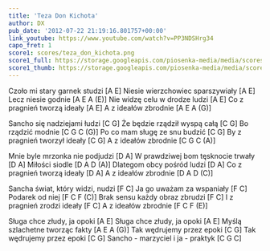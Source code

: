 ```yaml
---
title: 'Teza Don Kichota'
author: DX
pub_date: '2012-07-22 21:19:16.801757+00:00'
link_youtube: https://www.youtube.com/watch?v=PP3NDSHrg34
capo_fret: 1
score1: scores/teza_don_kichota.png
score1_full: https://storage.googleapis.com/piosenka-media/media/scores/teza_don_kichota.png
score1_thumb: https://storage.googleapis.com/piosenka-media/media/scores/teza_don_kichota.png.180x0_q85_upscale.jpg
---
```


Czoło mi stary garnek studzi [A E]
Niesie wierzchowiec sparszywiały [A E]
Lecz niesie godnie [A E A (E)]
Nie widzę celu w drodze ludzi [A E]
Co z pragnień tworzą ideały [A E]
A z ideałów zbrodnie [A E A (G)]

Sancho się nadziejami łudzi [C G]
Że będzie rządził wyspą całą [C G]
Bo rządzić modnie [C G C (G)]
Po co mam sługę ze snu budzić [C G]
By z pragnień tworzył ideały [C G]
A z ideałów zbrodnie [C G C (A)]

Mnie byle mrzonka nie podjudzi [D A]
W prawdziwej bom tęsknocie trwały [D A]
Miłości siodle [D A D (A)]
Dlategom obcy pośród ludzi [D A]
Co z pragnień tworzą ideały [D A]
A z ideałów zbrodnie [D A D (C)]

Sancha świat, który widzi, nudzi [F C]
Ja go uważam za wspaniały [F C]
Podarek od niej [F C F (C)]
Brak sensu każdy obraz zbrudzi [F C]
I z pragnień zrodzi ideały [F C]
A z ideałów zbrodnie [F C F (E)]

Sługa chce złudy, ja opoki [A E]
Sługa chce złudy, ja opoki [A E]
Myślą szlachetne tworząc fakty [A E A (G)]
Tak wędrujemy przez epoki [C G]
Tak wędrujemy przez epoki [C G]
Sancho - marzyciel i ja - praktyk [C G C]